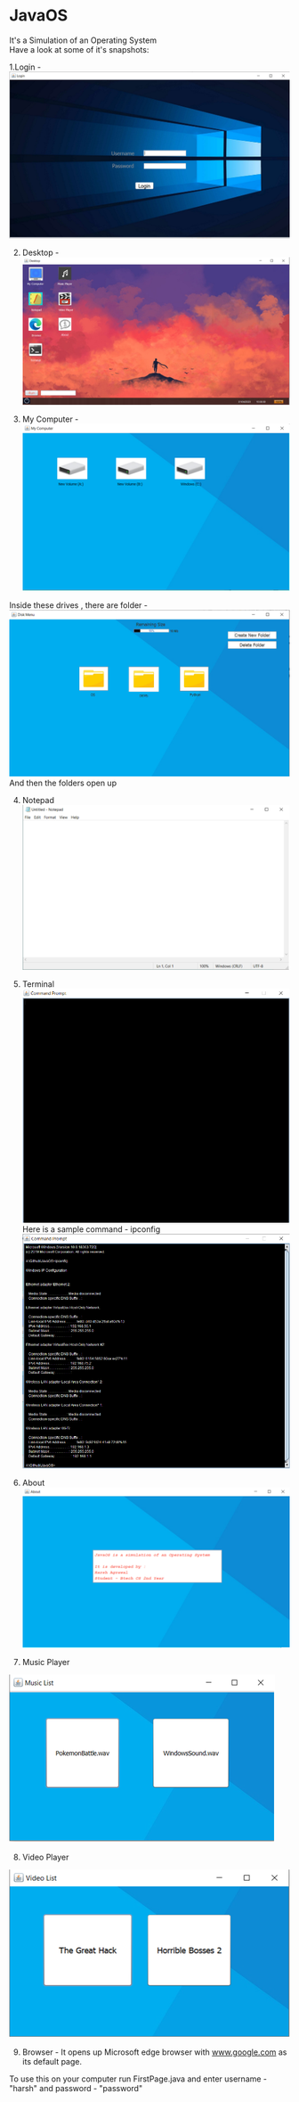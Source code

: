 # JavaOS
 It's a Simulation of an Operating System\
 Have a look at some of it's snapshots: 
 
 1.Login -
 ![](images/login.png)
 
 2. Desktop -
 ![](images/Desktop.png)
 
 3. My Computer -
 ![](images/MyComputer%20-%20I.png)
 
 Inside these drives , there are folder -
 ![](images/MyComputer%20-%20II.png)
 And then the folders open up
 
 4. Notepad
 ![](images/Notepad.png)
 
 5. Terminal
 ![](images/CommandPrompt.png)
 Here is a sample command - ipconfig
 ![](images/CommandPrompt%20-%20ex.png)
 
 6. About 
 ![](images/About.png)
 
 7. Music Player
 
 ![](images/MusicList.png)
 
 8. Video Player
 
 ![](images/VideoList.png)
 
 9. Browser - It opens up Microsoft edge browser with www.google.com as its default page.
 
 To use this on your computer run FirstPage.java and enter username - "harsh" and password - "password"
